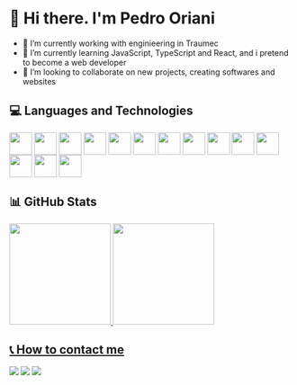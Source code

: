 <h1>👋 Hi there. I'm Pedro Oriani</h1>


- 🔭 I’m currently working with enginieering in Traumec
- 🌱 I’m currently learning JavaScript, TypeScript and React, and i pretend to become a web developer
- 👯 I’m looking to collaborate on new projects, creating softwares and websites

<h2> 💻 Languages and Technologies</h2>
  <div style='display: inline_block'>
    <img align='center' width='40' heigth='30' src="https://cdn.jsdelivr.net/gh/devicons/devicon/icons/javascript/javascript-original.svg" />
    <img align='center' width='40' heigth='30' src="https://cdn.jsdelivr.net/gh/devicons/devicon/icons/typescript/typescript-original.svg" />
    <img align='center' width='40' heigth='30' src="https://cdn.jsdelivr.net/gh/devicons/devicon/icons/nodejs/nodejs-original.svg" />
    <img align='center' width='40' heigth='30' src="https://cdn.jsdelivr.net/gh/devicons/devicon/icons/react/react-original.svg" />
    <img align='center' width='40' heigth='30' src="https://cdn.jsdelivr.net/gh/devicons/devicon/icons/html5/html5-original.svg" />
    <img align='center' width='40' heigth='30' src="https://cdn.jsdelivr.net/gh/devicons/devicon/icons/css3/css3-original.svg" />
    <img align='center' width='40' heigth='30' src="https://cdn.jsdelivr.net/gh/devicons/devicon/icons/vscode/vscode-original.svg" />
    <img align='center' width='40' heigth='30' src="https://cdn.jsdelivr.net/gh/devicons/devicon/icons/postgresql/postgresql-original.svg" />
    <img align='center' width='40' heigth='30' src="https://cdn.jsdelivr.net/gh/devicons/devicon/icons/mongodb/mongodb-original.svg" />
    <img align='center' width='40' heigth='30' src="https://cdn.jsdelivr.net/gh/devicons/devicon/icons/jest/jest-plain.svg" />
    <img align='center' width='40' heigth='30' src="https://cdn.jsdelivr.net/gh/devicons/devicon/icons/ubuntu/ubuntu-plain.svg" />
    <img align='center' width='40' heigth='30' src="https://cdn.jsdelivr.net/gh/devicons/devicon/icons/figma/figma-original.svg" />
    <img align='center' width='40' heigth='30' src="https://cdn.jsdelivr.net/gh/devicons/devicon/icons/docker/docker-original.svg" />
    <img align='center' width='40' heigth='30' src="https://cdn.jsdelivr.net/gh/devicons/devicon/icons/npm/npm-original-wordmark.svg" />        
  </div>

  <h2> 📊 GitHub Stats</h2>
  <div>
    <a href=https://github.com/PedroOriani/>
    <img height="180em" src="https://github-readme-stats.vercel.app/api?username=PedroOriani&show_icons=true&theme=radical" />
    <img height="180em" src="https://github-readme-stats.vercel.app/api/top-langs/?username=PedroOriani&theme=radical&layout=compact"/>
  </div>

  <h2> 📞 How to contact me</h2>
    <div>
      <a href="https://www.linkedin.com/in/pedro-oriani/"><img src="https://img.shields.io/badge/LinkedIn-0077B5?style=for-the-badge&logo=linkedin&logoColor=white"/></a>
      <a href="mailto:pedro.oriani@gmail.com"><img src="https://img.shields.io/badge/Gmail-D14836?style=for-the-badge&logo=gmail&logoColor=white"/></a>
      <a href="https://discord.com/channels/@me/pedrooriani"><img src="https://img.shields.io/badge/Discord-7289DA?style=for-the-badge&logo=discord&logoColor=white"/></a>
    </div>

<!--
**PedroOriani/PedroOriani** is a ✨ _special_ ✨ repository because its `README.md` (this file) appears on your GitHub profile.

Here are some ideas to get you started:

- 🔭 I’m currently working on ...
- 🌱 I’m currently learning ...
- 👯 I’m looking to collaborate on ...
- 🤔 I’m looking for help with ...
- 💬 Ask me about ...
- 📫 How to reach me: ...
- 😄 Pronouns: ...
- ⚡ Fun fact: ...
-->
